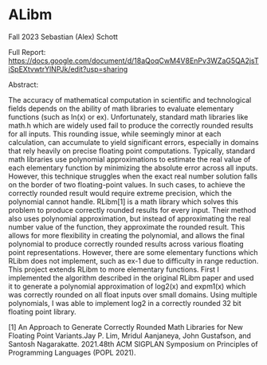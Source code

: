# ALibm 
Fall 2023
Sebastian (Alex) Schott


Full Report: https://docs.google.com/document/d/18aQoqCwM4V8EnPv3WZaG5QA2jsTiSpEXtvwtrYlNPJk/edit?usp=sharing


Abstract:

The accuracy of mathematical computation in scientific and technological fields depends on the ability of math libraries to evaluate elementary functions (such as ln(x) or ex). Unfortunately, standard math libraries like math.h which are widely used fail to produce the correctly rounded results for all inputs. This rounding issue, while seemingly minor at each calculation, can accumulate to yield significant errors, especially in domains that rely heavily on precise floating point computations. Typically, standard math libraries use polynomial approximations to estimate the real value of each elementary function by minimizing the absolute error across all inputs. However, this technique struggles when the exact real number solution falls on the border of two floating-point values. In such cases, to achieve the correctly rounded result would require extreme precision, which the polynomial cannot handle. RLibm[1] is a math library which solves this problem to produce correctly rounded results for every input. Their method also uses polynomial approximation, but instead of approximating the real number value of the function, they approximate the rounded result. This allows for more flexibility in creating the polynomial, and allows the final polynomial to produce correctly rounded results across various floating point representations. However, there are some elementary functions which RLibm does not implement, such as ex-1 due to difficulty in range reduction. This project extends RLibm to more elementary functions. First I implemented the algorithm described in the original RLibm paper and used it to generate a polynomial approximation of log2(x) and expm1(x) which was correctly rounded on all float inputs over small domains. Using multiple polynomials, I was able to implement log2 in a correctly rounded 32 bit floating point library.


[1] An Approach to Generate Correctly Rounded Math Libraries for New Floating Point Variants.Jay P. Lim, Mridul Aanjaneya, John Gustafson, and Santosh Nagarakatte. 2021.48th ACM SIGPLAN Symposium on Principles of Programming Languages (POPL 2021).
